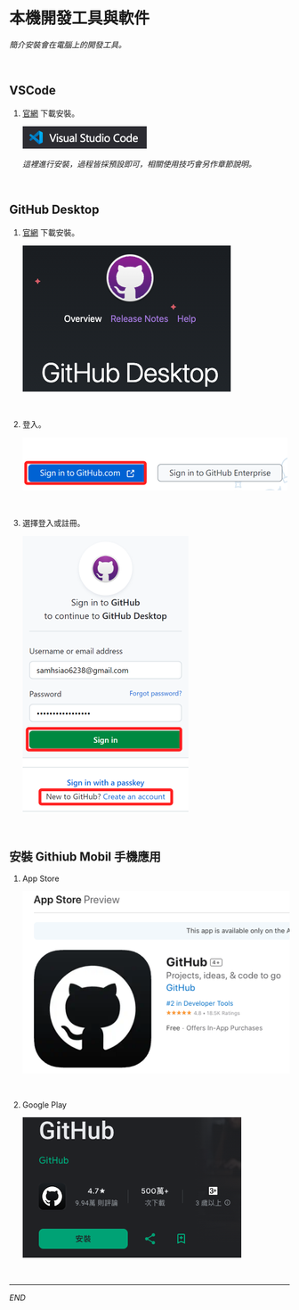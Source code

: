 # 本機開發工具與軟件

_簡介安裝會在電腦上的開發工具。_

<br>

## VSCode

1. [官網](https://code.visualstudio.com/) 下載安裝。

    ![](images/img_12.png)

    _這裡進行安裝，過程皆採預設即可，相關使用技巧會另作章節說明。_

<br>

## GitHub Desktop

1. [官網](https://desktop.github.com/) 下載安裝。

    ![](images/img_13.png)

<br>

2. 登入。

    ![](images/img_29.png)

<br>

3. 選擇登入或註冊。

    ![](images/img_30.png)

<br>

## 安裝 Githiub Mobil 手機應用

1. App Store

    ![](images/img_38.png)

<br>

2. Google Play

    ![](images/img_39.png)

<br>

---

_END_